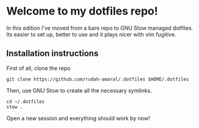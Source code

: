# Welcome to my dotfiles repo!

In this edition I've moved from a bare repo to GNU Stow managed dotfiles. Its
easier to set up, better to use and it plays nicer with vim fugitive.

## Installation instructions

First of all, clone the repo
```
git clone https://github.com/rudah-amaral/.dotfiles $HOME/.dotfiles
```

Then, use GNU Stow to create all the necessary symlinks.

```
cd ~/.dotfiles
stow .
```

Open a new session and everything should work by now!
